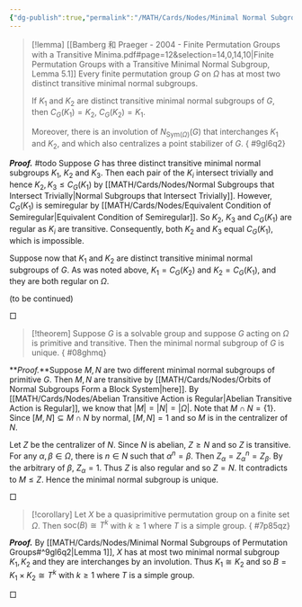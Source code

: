 ```yaml
---
{"dg-publish":true,"permalink":"/MATH/Cards/Nodes/Minimal Normal Subgroups of Permutation Groups/","dgPassFrontmatter":true}
---
```



> [!lemma] [[Bamberg 和 Praeger - 2004 - Finite Permutation Groups with a Transitive Minima.pdf#page=12&selection=14,0,14,10|Finite Permutation Groups with a Transitive Minimal Normal Subgroup, Lemma 5.1]]
> Every finite permutation group $G$ on $\Omega$ has at most two distinct transitive minimal normal subgroups. 
> 
> If $K_1$ and $K_2$ are distinct transitive minimal normal subgroups of $G$, then $C_G(K_1)=K_2$, $C_G(K_2)=K_1$. 
> 
> Moreover, there is an involution of $N_{\mathrm{Sym}(\Omega)}(G)$ that interchanges $K_1$ and $K_2$, and which also centralizes a point stabilizer of $G$.
{ #9gl6q2}


**_Proof._**
#todo Suppose $G$ has three distinct transitive minimal normal subgroups $K_1$, $K_2$ and $K_3$. Then each pair of the $K_i$ intersect trivially and hence $K_2,K_3\leqslant C_G(K_1)$ by [[MATH/Cards/Nodes/Normal Subgroups that Intersect Trivially\|Normal Subgroups that Intersect Trivially]]. However, $C_G(K_1)$ is semiregular by [[MATH/Cards/Nodes/Equivalent Condition of Semiregular\|Equivalent Condition of Semiregular]]. So $K_2$, $K_3$ and $C_G(K_1)$ are regular as $K_i$ are transitive. Consequently, both $K_2$ and $K_3$ equal $C_G(K_1)$, which is impossible.

Suppose now that $K_1$ and $K_2$ are distinct transitive minimal normal subgroups of $G$. As was noted above, $K_1=C_G(K_2)$ and $K_2=C_G(K_1)$, and they are both regular on $\Omega$. 

(to be continued)
<p align="left">□</p>


> [!theorem]
> Suppose $G$ is a solvable group and suppose $G$ acting on $\Omega$ is primitive and transitive. Then the minimal normal subgroup of $G$ is unique.
{ #08ghmq}


**_Proof._**Suppose $M,N$ are two different minimal normal subgroups of primitive $G$. Then $M,N$ are transitive by [[MATH/Cards/Nodes/Orbits of Normal Subgroups Form a Block System\|here]]. By [[MATH/Cards/Nodes/Abelian Transitive Action is Regular\|Abelian Transitive Action is Regular]], we know that $|M|=|N|=|\Omega|$. Note that $M\cap N=\{1\}$. Since $[M,N]\subseteq M\cap N$ by normal, $[M,N]=1$ and so $M$ is in the centralizer of $N$. 

Let $Z$ be the centralizer of $N$. Since $N$ is abelian, $Z\geq N$ and so $Z$ is transitive. For any $\alpha,\beta\in\Omega$, there is $n\in N$ such that $\alpha^n=\beta$. Then $Z_\alpha=Z_\alpha^n=Z_\beta$. By the arbitrary of $\beta$, $Z_\alpha=1$. Thus $Z$ is also regular and so $Z=N$. It contradicts to $M\leq Z$. Hence the minimal normal subgroup is unique.
<p align="left">□</p>





> [!corollary]
> Let $X$ be a quasiprimitive permutation group on a finite set $\Omega$. Then $\mathrm{soc}(B)\cong T^k$ with $k\geq 1$ where $T$ is a simple group. 
{ #7p85qz}


**_Proof._**
By [[MATH/Cards/Nodes/Minimal Normal Subgroups of Permutation Groups#^9gl6q2\|Lemma 1]], $X$ has at most two minimal normal subgroup $K_1,K_2$ and they are interchanges by an involution. Thus $K_1\cong K_2$ and so $B=K_1\times K_2\cong T^k$ with $k\geq 1$ where $T$ is a simple group.
<p align="left">□</p>
